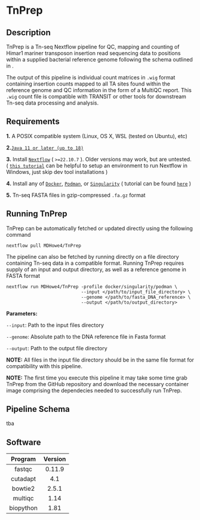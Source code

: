 # TnPrep
## Description
TnPrep is a Tn-seq Nextflow pipeline for QC, mapping and counting of Himar1 mariner transposon insertion read sequencing data to positions within a supplied bacterial reference genome following the schema outlined in .

The output of this pipeline is individual count matrices in `.wig` format containing insertion counts mapped to all TA sites found within the reference genome and QC information in the form of a MultiQC report. This `.wig` count file is compatible with TRANSIT or other tools for downstream Tn-seq data processing and analysis.


## Requirements
**1.** A POSIX compatible system (Linux, OS X, WSL (tested on Ubuntu), etc)

**2.**[`Java 11 or later (up to 18)`](https://www.oracle.com/java/technologies/downloads/#jdk17-linux)

**3.** Install [`Nextflow`](https://www.nextflow.io/docs/latest/getstarted.html#installation) ( `>=22.10.7` ). Older versions may work, but are untested. ( [`this tutorial`](https://nextflow.io/blog/2021/setup-nextflow-on-windows.html) can be helpful to setup an environment to run Nextflow in Windows, just skip dev tool installations )

**4.** Install any of [`Docker`](https://docs.docker.com/engine/install/), [`Podman`](https://podman.io/getting-started/installation), or [`Singularity`](https://docs.sylabs.io/guides/3.0/user-guide/) ( tutorial can be found [`here`](https://singularity-tutorial.github.io/01-installation/) )

**5.** Tn-seq FASTA files in gzip-compressed `.fa.gz` format


## Running TnPrep

TnPrep can be automatically fetched or updated directly using the following command
```
nextflow pull MDHowe4/TnPrep
```
The pipeline can also be fetched by running directly on a file directory containing Tn-seq data in a compatible format. Running TnPrep requires supply of an input and output directory, as well as a reference genome in FASTA format
```
nextflow run MDHowe4/TnPrep -profile docker/singularity/podman \
                            --input </path/to/input_file_directory> \
                            --genome </path/to/fasta_DNA_reference> \
                            --output </path/to/output_directory>
```

**Parameters:**

`--input`: Path to the input files directory

`--genome`: Absolute path to the DNA reference file in Fasta format

`--output`: Path to the output file directory

**NOTE:** All files in the input file directory should be in the same file format for compatibility with this pipeline. 

**NOTE:** The first time you execute this pipeline it may take some time grab TnPrep from the GitHub repository and download the necessary container image comprising the dependecies needed to successfully run TnPrep.

## Pipeline Schema
tba

## Software
Program | Version
:---: | :---:
fastqc | 0.11.9
cutadapt | 4.1
bowtie2 | 2.5.1
multiqc | 1.14
biopython | 1.81
